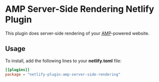 # AMP Server-Side Rendering Netlify Plugin
This plugin does server-side rendering of your [AMP][1]-powered website.

## Usage
To install, add the following lines to your **netlify.toml** file:

```toml
[[plugins]]
package = "netlify-plugin-amp-server-side-rendering"
```

[1]: https://amp.dev/
